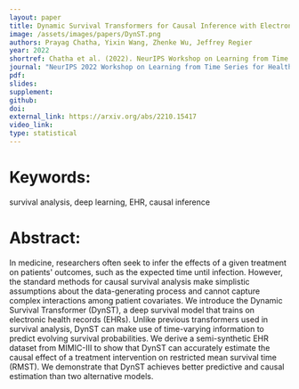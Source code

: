 ```yaml
---
layout: paper
title: Dynamic Survival Transformers for Causal Inference with Electronic Health Records
image: /assets/images/papers/DynST.png
authors: Prayag Chatha, Yixin Wang, Zhenke Wu, Jeffrey Regier
year: 2022
shortref: Chatha et al. (2022). NeurIPS Workshop on Learning from Time Series for Health. 
journal: "NeurIPS 2022 Workshop on Learning from Time Series for Health"
pdf: 
slides: 
supplement: 
github: 
doi: 
external_link: https://arxiv.org/abs/2210.15417
video_link: 
type: statistical
---
```


# Keywords: 

survival analysis, deep learning, EHR, causal inference

# Abstract: 

In medicine, researchers often seek to infer the effects of a given treatment on patients' outcomes, such as the expected time until infection. However, the standard methods for causal survival analysis make simplistic assumptions about the data-generating process and cannot capture complex interactions among patient covariates. We introduce the Dynamic Survival Transformer (DynST), a deep survival model that trains on electronic health records (EHRs). Unlike previous transformers used in survival analysis, DynST can make use of time-varying information to predict evolving survival probabilities. We derive a semi-synthetic EHR dataset from MIMIC-III to show that DynST can accurately estimate the causal effect of a treatment intervention on restricted mean survival time (RMST). We demonstrate that DynST achieves better predictive and causal estimation than two alternative models.